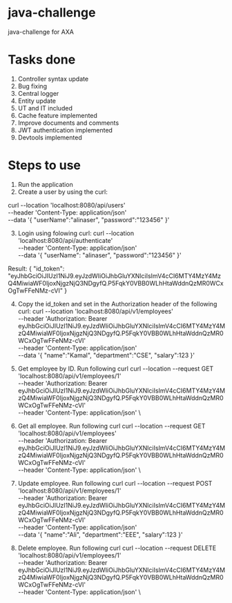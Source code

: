 # java-challenge
java-challenge for AXA

# Tasks done
1. Controller syntax update
2. Bug fixing
3. Central logger
4. Entity update
5. UT and IT included
6. Cache feature implemented
7. Improve documents and comments
8. JWT authentication implemented
9. Devtools implemented

# Steps to use
1. Run the application
2. Create a user by using the curl:

curl --location 'localhost:8080/api/users' \
--header 'Content-Type: application/json' \
--data '{
    "userName":"alinaser",
    "password":"123456"
}'

3. Login using folowing curl:
curl --location 'localhost:8080/api/authenticate' \
--header 'Content-Type: application/json' \
--data '{
    "userName": "alinaser",
    "password":"123456"
}'

Result: 
{
    "id_token": "eyJhbGciOiJIUzI1NiJ9.eyJzdWIiOiJhbGluYXNlciIsImV4cCI6MTY4MzY4MzQ4MiwiaWF0IjoxNjgzNjQ3NDgyfQ.P5FqkY0VBB0WLhHtaWddnQzMR0WCxOgTwFFeNMz-cVI"
}

4. Copy the id_token and set in the Authorization header of the following curl:
curl --location 'localhost:8080/api/v1/employees' \
--header 'Authorization: Bearer eyJhbGciOiJIUzI1NiJ9.eyJzdWIiOiJhbGluYXNlciIsImV4cCI6MTY4MzY4MzQ4MiwiaWF0IjoxNjgzNjQ3NDgyfQ.P5FqkY0VBB0WLhHtaWddnQzMR0WCxOgTwFFeNMz-cVI' \
--header 'Content-Type: application/json' \
--data '{
    "name":"Kamal",
    "department":"CSE",
    "salary":123
}'

5. Get employee by ID. Run following curl
curl --location --request GET 'localhost:8080/api/v1/employees/1' \
--header 'Authorization: Bearer eyJhbGciOiJIUzI1NiJ9.eyJzdWIiOiJhbGluYXNlciIsImV4cCI6MTY4MzY4MzQ4MiwiaWF0IjoxNjgzNjQ3NDgyfQ.P5FqkY0VBB0WLhHtaWddnQzMR0WCxOgTwFFeNMz-cVI' \
--header 'Content-Type: application/json' \

6. Get all employee. Run following curl
curl --location --request GET 'localhost:8080/api/v1/employees' \
--header 'Authorization: Bearer eyJhbGciOiJIUzI1NiJ9.eyJzdWIiOiJhbGluYXNlciIsImV4cCI6MTY4MzY4MzQ4MiwiaWF0IjoxNjgzNjQ3NDgyfQ.P5FqkY0VBB0WLhHtaWddnQzMR0WCxOgTwFFeNMz-cVI' \
--header 'Content-Type: application/json' \

7. Update employee. Run following curl
curl --location --request POST 'localhost:8080/api/v1/employees/1' \
--header 'Authorization: Bearer eyJhbGciOiJIUzI1NiJ9.eyJzdWIiOiJhbGluYXNlciIsImV4cCI6MTY4MzY4MzQ4MiwiaWF0IjoxNjgzNjQ3NDgyfQ.P5FqkY0VBB0WLhHtaWddnQzMR0WCxOgTwFFeNMz-cVI' \
--header 'Content-Type: application/json' \
--data '{
    "name":"Ali",
    "department":"EEE",
    "salary":123
}'

8. Delete employee. Run following curl
curl --location --request DELETE 'localhost:8080/api/v1/employees/1' \
--header 'Authorization: Bearer eyJhbGciOiJIUzI1NiJ9.eyJzdWIiOiJhbGluYXNlciIsImV4cCI6MTY4MzY4MzQ4MiwiaWF0IjoxNjgzNjQ3NDgyfQ.P5FqkY0VBB0WLhHtaWddnQzMR0WCxOgTwFFeNMz-cVI' \
--header 'Content-Type: application/json' \
